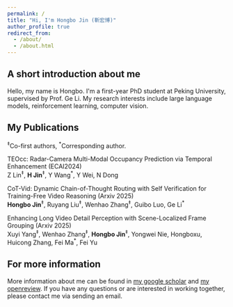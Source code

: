 ```yaml
---
permalink: /
title: "Hi, I'm Hongbo Jin (靳宏博)"
author_profile: true
redirect_from: 
  - /about/
  - /about.html
---
```



A short introduction about me
------
Hello, my name is Hongbo. I'm a first-year PhD student at Peking University, supervised by Prof. Ge Li.
My research interests include large language models, reinforcement learning, computer vision.

My Publications
------
<sup>‡</sup>Co-first authors, <sup>*</sup>Corresponding author.

TEOcc: Radar-Camera Multi-Modal Occupancy Prediction via Temporal Enhancement  (ECAI2024)<br>
Z Lin<sup>‡</sup>, **H Jin**<sup>‡</sup>, Y Wang<sup>*</sup>, Y Wei, N Dong

CoT-Vid: Dynamic Chain-of-Thought Routing with
Self Verification for Training-Free Video Reasoning
(Arxiv 2025)<br>
**Hongbo Jin**<sup>‡</sup>, Ruyang Liu<sup>‡</sup>, Wenhao Zhang<sup>‡</sup>, Guibo Luo, Ge Li<sup>*</sup>

Enhancing Long Video Detail Perception with Scene-Localized
Frame Grouping (Arxiv 2025)
<br>
Xuyi Yang<sup>‡</sup>, Wenhao Zhang<sup>‡</sup>, **Hongbo Jin**<sup>‡</sup>, Yongwei Nie, Hongboxu, Huicong Zhang, Fei Ma<sup>*</sup>, Fei Yu 


For more information
------
More information about me can be found in [my google scholar](https://scholar.google.com/citations?user=mFTks3AAAAAJ&hl=en) and [my openreview](https://openreview.net/profile?id=~Hongbo_Jin1).
If you have any questions or are interested in working together, please contact me via sending an email.
